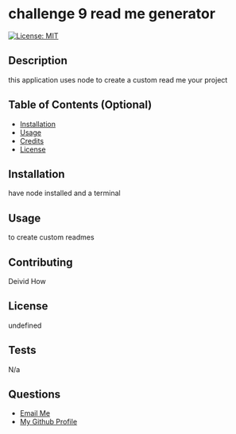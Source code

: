 # challenge 9 read me generator

  [![License: MIT](https://img.shields.io/badge/License-MIT-yellow.svg)](https://opensource.org/licenses/MIT)  

## Description
 
this application uses node to create a custom read me your project 

## Table of Contents (Optional)
 
- [Installation](#installation)
- [Usage](#usage)
- [Credits](#credits)
- [License](#license)

## Installation

have node installed and a terminal

## Usage

to create custom readmes 

## Contributing

Deivid How 

## License

undefined
 
## Tests

 N/a

 ## Questions
   <ul>
     <li> <a href='mailto://undefined?subject="contact me"&body="hi"'> Email Me </a>  </li>
     <li> <a href='https://github.com/undefined'> My Github Profile </a>   </li> 
  </ul>
